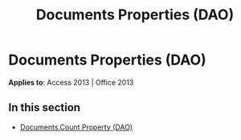 ﻿---
title: Documents Properties (DAO)
TOCTitle: Properties
ms:assetid: 376c4e19-32bb-422e-b106-2818f072e316
ms:mtpsurl: https://msdn.microsoft.com/en-us/library/Dn124341(v=office.15)
ms:contentKeyID: 52071975
ms.date: 09/18/2015
mtps_version: v=office.15
---

# Documents Properties (DAO)


**Applies to**: Access 2013 | Office 2013

## In this section

  - [Documents.Count Property (DAO)](documents-count-property-dao.md)


